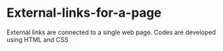 # External-links-for-a-page
External links are connected to a single web page. Codes are developed using HTML and CSS
